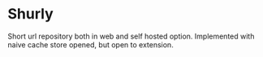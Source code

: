 # Shurly
Short url repository both in web and self hosted option. Implemented with naive cache store opened, but open to extension.
